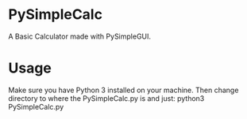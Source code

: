 # PySimpleCalc
A Basic Calculator made with PySimpleGUI.

# Usage
Make sure you have Python 3 installed on your machine. Then change directory to where the PySimpleCalc.py is and just:
python3 PySimpleCalc.py
